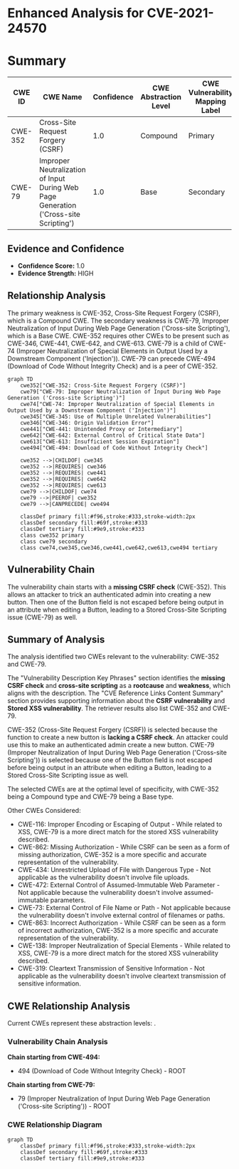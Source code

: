# Enhanced Analysis for CVE-2021-24570

# Summary
| CWE ID | CWE Name | Confidence | CWE Abstraction Level | CWE Vulnerability Mapping Label | CWE-Vulnerability Mapping Notes |
|---|---|---|---|---|---|
| CWE-352 | Cross-Site Request Forgery (CSRF) | 1.0 | Compound | Primary | Allowed |
| CWE-79 | Improper Neutralization of Input During Web Page Generation ('Cross-site Scripting') | 1.0 | Base | Secondary | Allowed |

## Evidence and Confidence

*   **Confidence Score:** 1.0
*   **Evidence Strength:** HIGH

## Relationship Analysis
The primary weakness is CWE-352, Cross-Site Request Forgery (CSRF), which is a Compound CWE. The secondary weakness is CWE-79, Improper Neutralization of Input During Web Page Generation ('Cross-site Scripting'), which is a Base CWE. CWE-352 requires other CWEs to be present such as CWE-346, CWE-441, CWE-642, and CWE-613. CWE-79 is a child of CWE-74 (Improper Neutralization of Special Elements in Output Used by a Downstream Component ('Injection')). CWE-79 can precede CWE-494 (Download of Code Without Integrity Check) and is a peer of CWE-352.

```mermaid
graph TD
    cwe352["CWE-352: Cross-Site Request Forgery (CSRF)"]
    cwe79["CWE-79: Improper Neutralization of Input During Web Page Generation ('Cross-site Scripting')"]
    cwe74["CWE-74: Improper Neutralization of Special Elements in Output Used by a Downstream Component ('Injection')"]
    cwe345["CWE-345: Use of Multiple Unrelated Vulnerabilities"]
    cwe346["CWE-346: Origin Validation Error"]
    cwe441["CWE-441: Unintended Proxy or Intermediary"]
    cwe642["CWE-642: External Control of Critical State Data"]
    cwe613["CWE-613: Insufficient Session Expiration"]
    cwe494["CWE-494: Download of Code Without Integrity Check"]

    cwe352 -->|CHILDOF| cwe345
    cwe352 -->|REQUIRES| cwe346
    cwe352 -->|REQUIRES| cwe441
    cwe352 -->|REQUIRES| cwe642
    cwe352 -->|REQUIRES| cwe613
    cwe79 -->|CHILDOF| cwe74
    cwe79 -->|PEEROF| cwe352
    cwe79 -->|CANPRECEDE| cwe494
    
    classDef primary fill:#f96,stroke:#333,stroke-width:2px
    classDef secondary fill:#69f,stroke:#333
    classDef tertiary fill:#9e9,stroke:#333
    class cwe352 primary
    class cwe79 secondary
    class cwe74,cwe345,cwe346,cwe441,cwe642,cwe613,cwe494 tertiary
```

## Vulnerability Chain
The vulnerability chain starts with a **missing CSRF check** (CWE-352). This allows an attacker to trick an authenticated admin into creating a new button. Then one of the Button field is not escaped before being output in an attribute when editing a Button, leading to a Stored Cross-Site Scripting issue (CWE-79) as well.

## Summary of Analysis
The analysis identified two CWEs relevant to the vulnerability: CWE-352 and CWE-79.

The "Vulnerability Description Key Phrases" section identifies the **missing CSRF check** and **cross-site scripting** as a **rootcause** and **weakness**, which aligns with the description.
The "CVE Reference Links Content Summary" section provides supporting information about the **CSRF vulnerability** and **Stored XSS vulnerability**.
The retriever results also list CWE-352 and CWE-79.

CWE-352 (Cross-Site Request Forgery (CSRF)) is selected because the function to create a new button is **lacking a CSRF check**. An attacker could use this to make an authenticated admin create a new button.
CWE-79 (Improper Neutralization of Input During Web Page Generation ('Cross-site Scripting')) is selected because one of the Button field is not escaped before being output in an attribute when editing a Button, leading to a Stored Cross-Site Scripting issue as well.

The selected CWEs are at the optimal level of specificity, with CWE-352 being a Compound type and CWE-79 being a Base type.

Other CWEs Considered:
*   CWE-116: Improper Encoding or Escaping of Output - While related to XSS, CWE-79 is a more direct match for the stored XSS vulnerability described.
*   CWE-862: Missing Authorization - While CSRF can be seen as a form of missing authorization, CWE-352 is a more specific and accurate representation of the vulnerability.
*   CWE-434: Unrestricted Upload of File with Dangerous Type - Not applicable as the vulnerability doesn't involve file uploads.
*   CWE-472: External Control of Assumed-Immutable Web Parameter - Not applicable because the vulnerability doesn't involve assumed-immutable parameters.
*   CWE-73: External Control of File Name or Path - Not applicable because the vulnerability doesn't involve external control of filenames or paths.
*   CWE-863: Incorrect Authorization - While CSRF can be seen as a form of incorrect authorization, CWE-352 is a more specific and accurate representation of the vulnerability.
*   CWE-138: Improper Neutralization of Special Elements - While related to XSS, CWE-79 is a more direct match for the stored XSS vulnerability described.
*   CWE-319: Cleartext Transmission of Sensitive Information - Not applicable as the vulnerability doesn't involve cleartext transmission of sensitive information.


## CWE Relationship Analysis

Current CWEs represent these abstraction levels: .


### Vulnerability Chain Analysis

**Chain starting from CWE-494:**
- 494 (Download of Code Without Integrity Check) - ROOT


**Chain starting from CWE-79:**
- 79 (Improper Neutralization of Input During Web Page Generation ('Cross-site Scripting')) - ROOT



### CWE Relationship Diagram

```mermaid
graph TD
    classDef primary fill:#f96,stroke:#333,stroke-width:2px
    classDef secondary fill:#69f,stroke:#333
    classDef tertiary fill:#9e9,stroke:#333
```